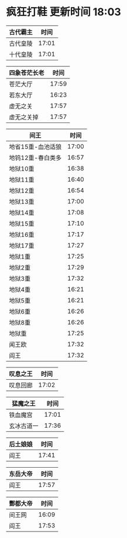 # 疯狂打鞋 更新时间 18:03

| 古代霸主   | 时间    |
|--------|-------|
| 古代皇陵 | 17:01 |
| 十代皇陵 | 17:01 |

| 四象苍茫长老   | 时间    |
|--------|-------|
| 苍茫大厅 | 17:59 |
| 若东大厅 | 16:23 |
| 虚无之关 | 17:57 |
| 虚无之关掉 | 17:57 |

| 间王   | 时间    |
|--------|-------|
| 地省15重-血池适狼 | 17:00 |
| 地钨12重-春白类多 | 16:57 |
| 地狱10重 | 16:38 |
| 地狱11重 | 16:40 |
| 地狱12重 | 16:54 |
| 地狱13重 | 17:00 |
| 地狱14重 | 17:08 |
| 地狱15重 | 17:10 |
| 地狱16重 | 17:17 |
| 地狱17重 | 17:27 |
| 地狱1重 | 17:25 |
| 地狱2重 | 17:29 |
| 地狱3重 | 17:32 |
| 地狱4重 | 16:21 |
| 地狱5重 | 16:21 |
| 地狱6重 | 16:26 |
| 地狱8重 | 16:26 |
| 地狱重 | 17:25 |
| 闻王欧 | 17:32 |
| 阎王 | 17:32 |

| 叹息之王   | 时间    |
|--------|-------|
| 叹息回廊 | 17:02 |

| 猛魔之王   | 时间    |
|--------|-------|
| 铁血魔宫 | 17:01 |
| 玄冰古道一 | 17:36 |

| 后土娘娘   | 时间    |
|--------|-------|
| 阎王 | 17:41 |

| 东岳大帝   | 时间    |
|--------|-------|
| 阎王 | 17:57 |

| 酆都大帝   | 时间    |
|--------|-------|
| 间王网 | 16:09 |
| 阎王 | 17:53 |